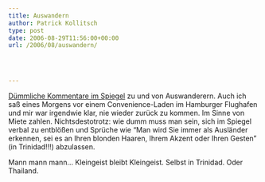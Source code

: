 ```yaml
---
title: Auswandern
author: Patrick Kollitsch
type: post
date: 2006-08-29T11:56:00+00:00
url: /2006/08/auswandern/




---
```

[D&uuml;mmliche Kommentare im Spiegel][1] zu und von Auswanderern. Auch ich sa&szlig; eines Morgens vor einem Convenience-Laden im Hamburger Flughafen und mir war irgendwie klar, nie wieder zur&uuml;ck zu kommen. Im Sinne von Miete zahlen. Nichtsdestotrotz: wie dumm muss man sein, sich im Spiegel verbal zu entbl&ouml;&szlig;en und Spr&uuml;che wie &#8220;Man wird Sie immer als Ausländer erkennen, sei es an Ihren blonden Haaren, Ihrem Akzent oder Ihren Gesten&#8221; (in Trinidad!!!) abzulassen. 

Mann mann mann&#8230; Kleingeist bleibt Kleingeist. Selbst in Trinidad. Oder Thailand.

 [1]: http://www.spiegel.de/wirtschaft/0,1518,433589,00.html
